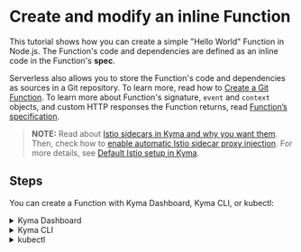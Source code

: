# Create and modify an inline Function

This tutorial shows how you can create a simple "Hello World" Function in Node.js. The Function's code and dependencies are defined as an inline code in the Function's **spec**.

Serverless also allows you to store the Function's code and dependencies as sources in a Git repository. To learn more, read how to [Create a Git Function](01-11-create-git-function.md).
To learn more about Function's signature, `event` and `context` objects, and custom HTTP responses the Function returns, read [Function’s specification](../technical-reference/07-70-function-specification.md).

>**NOTE:** Read about [Istio sidecars in Kyma and why you want them](https://kyma-project.io/docs/kyma/latest/01-overview/service-mesh/smsh-03-istio-sidecars-in-kyma/). Then, check how to [enable automatic Istio sidecar proxy injection](https://kyma-project.io/docs/kyma/latest/04-operation-guides/operations/smsh-01-istio-enable-sidecar-injection/). For more details, see [Default Istio setup in Kyma](https://kyma-project.io/docs/kyma/latest/01-overview/service-mesh/smsh-02-default-istio-setup-in-kyma/).

## Steps

You can create a Function with Kyma Dashboard, Kyma CLI, or kubectl:

<div tabs name="steps" group="create-function">
  <details>
    <summary label="busola-ui">
    Kyma Dashboard
    </summary>

>**NOTE:** Kyma Dashboard uses Busola, which is not installed by default. Follow the [installation instructions](https://github.com/kyma-project/busola/blob/main/docs/install-kyma-dashboard-manually.md).

1.  Create a Namespace or select one from the drop-down list in the top navigation panel.

2.  Go to **Workloads** > **Functions** and select **Create Function**.

3.  In the dialog box, provide the Function's name or click on **Generate**. 
>**NOTE:** The **Node.js Function** preset is selected by default. It means that the selected runtime is `Node.js`, and the **Source** code is autogenerated. You can choose the Python runtime by clicking on the **Choose preset** button.

   ```js
   module.exports = {
     main: async function (event, context) {
       const message =
         `Hello World` +
         ` from the Kyma Function ${context['function-name']}` +
         ` running on ${context.runtime}!`;
       console.log(message);
       return message;
     },
   };
   ```
The dialog box closes. Wait for the **Status** field to change into `RUNNING`, confirming that the Function was created successfully.

1. If you decide to modify it, click **Edit** and confirm changes afterward by selecting the **Update** button. You will see the message at the bottom of the screen confirming the Function was updated.

  </details>
  <details>
  <summary label="cli">
  Kyma CLI
  </summary>

1.  Export these variables:

    ```bash
    export NAME={FUNCTION_NAME}
    export NAMESPACE={FUNCTION_NAMESPACE}
    ```

2.  Create your local development workspace.

    a. Create a new folder to keep the Function's code and configuration in one place:

    ```bash
    mkdir {FOLDER_NAME}
    cd {FOLDER_NAME}
    ```

    b. Create initial scaffolding for the Function:

    ```bash
    kyma init function --name $NAME --namespace $NAMESPACE
    ```

3.  Code and configure.

    Open the workspace in your favorite IDE. If you have Visual Studio Code installed, run the following command from the terminal in your workspace folder:

    ```bash
    code .
    ```

    It's time to inspect the code and the `config.yaml` file. Feel free to adjust the "Hello World" sample code.

4.  Deploy and verify.

    a. Call the `apply` command from the workspace folder. It will build the container and run it on the Kyma runtime pointed by your current KUBECONFIG file:

      ```bash
      kyma apply function
      ```

    b. Check if your Function was created successfully:

      ```bash
      kubectl get functions $NAME -n $NAMESPACE
      ```

    You should get a result similar to this example:

    ```bash
    NAME            CONFIGURED   BUILT     RUNNING   RUNTIME    VERSION   AGE
    test-function   True         True      True      nodejs18   1         96s
    ```

  </details>
  <details>
  <summary label="kubectl">
  kubectl
  </summary>

1.  Export these variables:

    ```bash
    export NAME={FUNCTION_NAME}
    export NAMESPACE={FUNCTION_NAMESPACE}
    ```

2.  Create a Function CR that specifies the Function's logic:

   ```bash
   cat <<EOF | kubectl apply -f -
   apiVersion: serverless.kyma-project.io/v1alpha2
   kind: Function
   metadata:
     name: $NAME
     namespace: $NAMESPACE
   spec:
     runtime: nodejs18
     source:
       inline:
         source: |
           module.exports = {
             main: function(event, context) {
               return 'Hello World!'
             }
           }
   EOF
   ```

3.  Check if your Function was created successfully and all conditions are set to `True`:

    ```bash
    kubectl get functions $NAME -n $NAMESPACE
    ```

    You should get a result similar to this example:

    ```bash
    NAME            CONFIGURED   BUILT     RUNNING   RUNTIME    VERSION   AGE
    test-function   True         True      True      nodejs18   1         96s
    ```

</details>
</div>